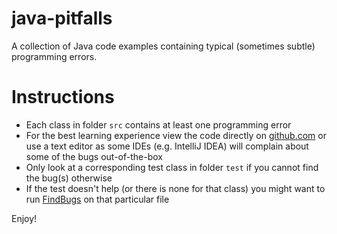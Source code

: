 java-pitfalls
=============

A collection of Java code examples containing typical (sometimes subtle) programming errors.

Instructions
============

* Each class in folder ```src``` contains at least one programming error
* For the best learning experience view the code directly on [github.com](https://github.com/bkimminich/java-pitfalls/tree/master/src/de/kimminich/pitfalls) or use a text editor as some IDEs (e.g. IntelliJ IDEA) will complain about some of the bugs out-of-the-box
* Only look at a corresponding test class in folder ```test``` if you cannot find the bug(s) otherwise
* If the test doesn't help (or there is none for that class) you might want to run [FindBugs](http://findbugs.sourceforge.net/) on that particular file

Enjoy!